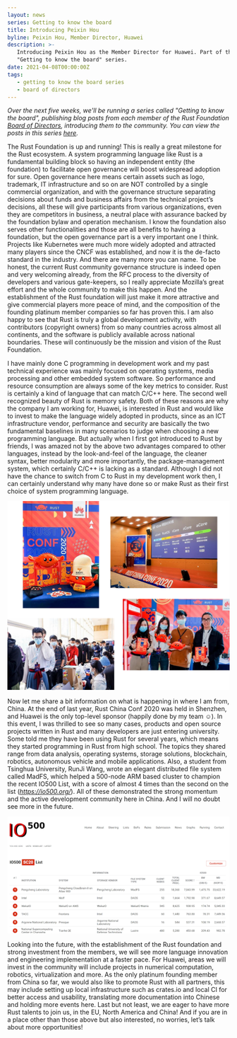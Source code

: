 ```yaml
---
layout: news
series: Getting to know the board
title: Introducing Peixin Hou
byline: Peixin Hou, Member Director, Huawei
description: >-
   Introducing Peixin Hou as the Member Director for Huawei. Part of the
   "Getting to know the board" series.
date: 2021-04-08T00:00:00Z
tags:
   - getting to know the board series
   - board of directors
---
```

*Over the next five weeks, we'll be running a series called "Getting to know the board", publishing blog posts from each member of the Rust Foundation [Board of Directors](/board), introducing them to the community. You can view the posts in this series [here](/tags/getting%20to%20know%20the%20board%20series/).*

The Rust Foundation is up and running\! This is really a great milestone for the Rust ecosystem. A system programming language like Rust is a fundamental building block so having an independent entity (the foundation) to facilitate open governance will boost widespread adoption for sure. Open governance here means certain assets such as logo, trademark, IT infrastructure and so on are NOT controlled by a single commercial organization, and with the governance structure separating decisions about funds and business affairs from the technical project’s decisions, all these will give participants from various organizations, even they are competitors in business, a neutral place with assurance backed by the foundation bylaw and operation mechanism. I know the foundation also serves other functionalities and those are all benefits to having a foundation, but the open governance part is a very important one I think. Projects like Kubernetes were much more widely adopted and attracted many players since the CNCF was established, and now it is the de-facto standard in the industry. And there are many more you can name. To be honest, the current Rust community governance structure is indeed open and very welcoming already, from the RFC process to the diversity of developers and various gate-keepers, so I really appreciate Mozilla’s great effort and the whole community to make this happen. And the establishment of the Rust foundation will just make it more attractive and give commercial players more peace of mind, and the composition of the founding platinum member companies so far has proven this. I am also happy to see that Rust is truly a global development activity, with contributors (copyright owners) from so many countries across almost all continents, and the software is publicly available across national boundaries. These will continuously be the mission and vision of the Rust Foundation.

I have mainly done C programming in development work and my past technical experience was mainly focused on operating systems, media processing and other embedded system software. So performance and resource consumption are always some of the key metrics to consider. Rust is certainly a kind of language that can match C/C++ here. The second well recognized beauty of Rust is memory safety. Both of these reasons are why the company I am working for, Huawei, is interested in Rust and would like to invest to make the language widely adopted in products, since as an ICT infrastructure vendor, performance and security are basically the two fundamental baselines in many scenarios to judge when choosing a new programming language. But actually when I first got introduced to Rust by friends, I was amazed not by the above two advantages compared to other languages, instead by the look-and-feel of the language, the cleaner syntax, better modularity and more importantly, the package-management system, which certainly C/C++ is lacking as a standard. Although I did not have the chance to switch from C to Rust in my development work then, I can certainly understand why many have done so or make Rust as their first choice of system programming language.

![scenes from rust china conf 2020](/img/news/2021-04-08-introducing-peixin-hou/rustchinaconf.png)

Now let me share a bit information on what is happening in where I am from, China. At the end of last year, Rust China Conf 2020 was held in Shenzhen, and Huawei is the only top-level sponsor (happily done by my team ☺). In this event, I was thrilled to see so many cases, products and open source projects written in Rust and many developers are just entering university. Some told me they have been using Rust for several years, which means they started programming in Rust from high school. The topics they shared range from data analysis, operating systems, storage solutions, blockchain, robotics, autonomous vehicle and mobile applications. Also, a student from Tsinghua University, RunJi Wang, wrote an elegant distributed file system called MadFS, which helped a 500-node ARM based cluster to champion the recent IO500 List, with a score of almost 4 times than the second on the list (*https://io500.org/*). All of these demonstrated the strong momentum and the active development community here in China. And I will no doubt see more in the future.

![io500](/img/news/2021-04-08-introducing-peixin-hou/io500.png)

Looking into the future, with the establishment of the Rust foundation and strong investment from the members, we will see more language innovation and engineering implementation at a faster pace. For Huawei, areas we will invest in the community will include projects in numerical computation, robotics, virtualization and more. As the only platinum founding member from China so far, we would also like to promote Rust with all partners, this may include setting up local infrastructure such as crates.io and local CI for better access and usability, translating more documentation into Chinese and holding more events here. Last but not least, we are eager to have more Rust talents to join us, in the EU, North America and China\! And if you are in a place other than those above but also interested, no worries, let’s talk about more opportunities\!